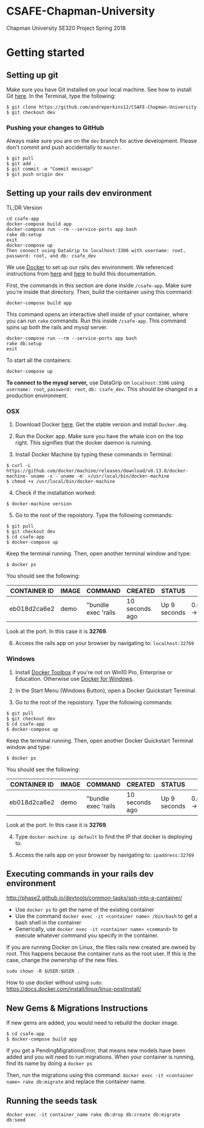 # CSAFE-Chapman-University

Chapman University SE320 Project Spring 2018

# Getting started

## Setting up git

Make sure you have Git installed on your local machine. See how to install Git [here](https://help.github.com/articles/set-up-git/). In the Terminal, type the following:

```
$ git clone https://github.com/andreperkins12/CSAFE-Chapman-University
$ git checkout dev
```

### Pushing your changes to GitHub

Always make sure you are on the `dev` branch for active development. Please don't commit and push accidentally to `master`.

```
$ git pull
$ git add .
$ git commit -m "Commit message"
$ git push origin dev
```

## Setting up your rails dev environment

TL;DR Version
```
cd csafe-app
docker-compose build app
docker-compose run --rm --service-ports app bash
rake db:setup
exit
docker-compose up
Then connect using DataGrip to localhost:3306 with username: root, password: root, and db: csafe_dev
```

We use [Docker](https://www.docker.com/) to set up our rails dev environment. We referenced instructions from [here](https://blog.codeship.com/running-rails-development-environment-docker/) and [here](https://engineering.adwerx.com/rails-on-docker-compose-7e2cf235fa0e) to build this documentation.

First, the commands in this section are done inside `/csafe-app`. Make sure you're inside that directory. Then, build the container using this command:

`docker-compose build app`

This command opens an interactive shell inside of your container, where you can run `rake` commands. Run this inside `/csafe-app`. This command spins up both the rails and mysql server.

```
docker-compose run --rm --service-ports app bash
rake db:setup
exit
```

To start all the containers:

`docker-compose up`

**To connect to the mysql server,** use DataGrip on `localhost:3306` using `username: root`, `password: root`, `db: csafe_dev`. This should be changed in a production environment.

### OSX

1. Download Docker [here](https://docs.docker.com/docker-for-mac/install/#download-docker-for-mac). Get the stable version and install `Docker.dmg`.

2. Run the Docker app. Make sure you have the whale icon on the top right. This signifies that the docker daemon is running.

3. Install Docker Machine by typing these commands in Terminal:

```
$ curl -L https://github.com/docker/machine/releases/download/v0.13.0/docker-machine-`uname -s`-`uname -m` >/usr/local/bin/docker-machine
$ chmod +x /usr/local/bin/docker-machine
```

4. Check if the installation worked:

`$ docker-machine version`

5. Go to the root of the repoistory. Type the following commands:

```
$ git pull
$ git checkout dev
$ cd csafe-app
$ docker-compose up
```

Keep the terminal running. Then, open another terminal window and type:

`$ docker ps`

You should see the following:

| CONTAINER ID | IMAGE | COMMAND | CREATED | STATUS | PORTS | NAMES |
| --- | --- | --- | --- | --- | --- | --- |
| eb018d2ca6e2 | demo | "bundle exec 'rails | 10 seconds ago | Up 9 seconds | 0.0.0.0:32769->3000/tcp | pensive_ritchie |

Look at the port. In this case it is **32769**.

6. Access the rails app on your browser by navigating to: `localhost:32769`

### Windows

1. Install [Docker Toolbox](https://docs.docker.com/toolbox/overview/) if you're not on Win10 Pro, Enterprise or Education. Otherwise use [Docker for Windows](https://docs.docker.com/docker-for-windows/install/).

2. In the Start Menu (Windows Button), open a Docker Quickstart Terminal.

3. Go to the root of the repoistory. Type the following commands:

```
$ git pull
$ git checkout dev
$ cd csafe-app
$ docker-compose up
```

Keep the terminal running. Then, open another Docker Quickstart Terminal window and type:

`$ docker ps`

You should see the following:

| CONTAINER ID | IMAGE | COMMAND | CREATED | STATUS | PORTS | NAMES |
| --- | --- | --- | --- | --- | --- | --- |
| eb018d2ca6e2 | demo | "bundle exec 'rails | 10 seconds ago | Up 9 seconds | 0.0.0.0:32769->3000/tcp | pensive_ritchie |

Look at the port. In this case it is **32769**.

4. Type `docker-machine ip default` to find the IP that docker is deploying to.

6. Access the rails app on your browser by navigating to: `ipaddress:32769`

## Executing commands in your rails dev environment

http://phase2.github.io/devtools/common-tasks/ssh-into-a-container/
- Use `docker ps` to get the name of the existing container
- Use the command `docker exec -it <container name> /bin/bash` to get a bash shell in the container
- Generically, use `docker exec -it <container name> <command>` to execute whatever command you specify in the container.

If you are running Docker on Linux, the files rails new created are owned by root. This happens because the container runs as the root user. If this is the case, change the ownership of the new files.

`sudo chown -R $USER:$USER .`

How to use docker without using `sudo`: https://docs.docker.com/install/linux/linux-postinstall/

## New Gems & Migrations Instructions

If new gems are added, you would need to rebuild the docker image.

```
$ cd csafe-app
$ docker-compose build app
```

If you get a PendingMigrationsError, that means new models have been added and you will need to run migrations. When your container is running, find its name by doing a `docker ps`

Then, run the migrations using this command: `docker exec -it <container name> rake db:migrate` and replace the container name.

## Running the seeds task

`docker exec -it container_name rake db:drop db:create db:migrate db:seed`